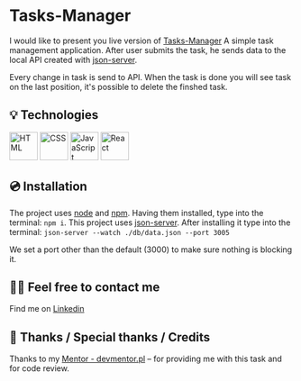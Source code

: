 # Tasks-Manager
I would like to present you live version of [Tasks-Manager](link)
A simple task management application. After user submits the task, he sends data to the local API created with 
[json-server](https://github.com/typicode/json-server). 

Every change in task is send to API. When the task is done you will see task on the last position, it's possible to delete the finshed task. 


## 💡 Technologies
<div > <img width="50" src="https://user-images.githubusercontent.com/25181517/192158954-f88b5814-d510-4564-b285-dff7d6400dad.png" alt="HTML" title="HTML"/> <img width="50" src="https://user-images.githubusercontent.com/25181517/183898674-75a4a1b1-f960-4ea9-abcb-637170a00a75.png" alt="CSS" title="CSS"/> <img width="50" src="https://user-images.githubusercontent.com/25181517/117447155-6a868a00-af3d-11eb-9cfe-245df15c9f3f.png" alt="JavaScript" title="JavaScript"/> <img width="50" src="https://user-images.githubusercontent.com/25181517/183897015-94a058a6-b86e-4e42-a37f-bf92061753e5.png" alt="React" title="React"/> </div>

## 💿 Installation     
                  
 The project uses [node](https://nodejs.org/en/) and [npm](https://www.npmjs.com/). Having them installed, type into the terminal: `npm i`.
 This project uses [json-server](https://github.com/typicode/json-server).
 After installing it type into the terminal: `json-server --watch ./db/data.json --port 3005
`

We set a port other than the default (3000) to make sure nothing is blocking it.
 
## 🙋‍♂️ Feel free to contact me
Find me on [Linkedin](https://www.linkedin.com/in/fryderyk-jellinek/) 
## 👏 Thanks / Special thanks / Credits
Thanks to my [Mentor - devmentor.pl](https://devmentor.pl/) – for providing me with this task and for code review.
